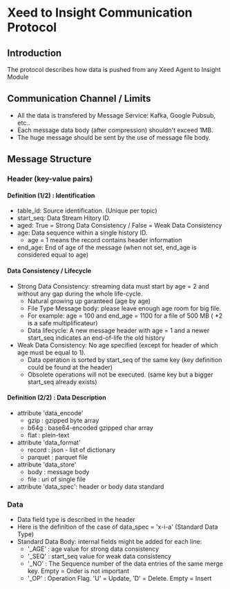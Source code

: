 # Xeed to Insight Communication Protocol
## Introduction
The protocol describes how data is pushed from any Xeed Agent to Insight Module
## Communication Channel / Limits
* All the data is transfered by Message Service: Kafka, Google Pubsub, etc..
* Each message data body (after compression) shouldn't exceed 1MB.
* The huge message should be sent by the use of message file body.
## Message Structure
### Header (key-value pairs)
#### Definition (1/2) : Identification
* table_id: Source identification. (Unique per topic)
* start_seq: Data Stream Hitory ID.
* aged: True = Strong Data Consistency / False = Weak Data Consistency
* age: Data sequence within a single history ID. 
  * age = 1 means the record contains header information
* end_age: End of age of the message (when not set, end_age is considered equal to age)
#### Data Consistency / Lifecycle
* Strong Data Consistency: streaming data must start by age = 2 and without any gap during the whole life-cycle.
  * Natural growing up garanteed (age by age)
  * File Type Message body: please leave enough age room for big file.
  * For example: age = 100 and end_age = 1100 for a file of 500 MB ( *2 is a safe multiplificateur) 
  * Data lifecycle: A new message header with age = 1 and a newer start_seq indicates an end-of-life the old history
* Weak Data Consistency: No age specified (except for header of which age must be equal to 1).
  * Data operation is sorted by start_seq of the same key (key definition could be found at the header)
  * Obsolete operations will not be executed. (same key but a bigger start_seq already exists)
#### Definition (2/2) : Data Description
* attribute 'data_encode'
  * gzip : gzipped byte array
  * b64g : base64-encoded gzipped char array 
  * flat : plein-text
* attribute 'data_format'
  * record : json - list of dictionary
  * parquet : parquet file
* attribute 'data_store'
  * body : message body
  * file : uri of single file
* attribute 'data_spec': header or body data standard
### Data
* Data field type is described in the header
* Here is the definition of the case of data_spec = 'x-i-a' (Standard Data Type) 
* Standard Data Body: internal fields might be added for each line:
  * '_AGE' : age value for strong data consistency
  * '_SEQ' : start_seq value for weak data consistency
  * '_NO' : The Sequence number of the data entries of the same merge key. Empty = Order is not important
  * '_OP' : Operation Flag. 'U' = Update, 'D' = Delete. Empty = Insert
